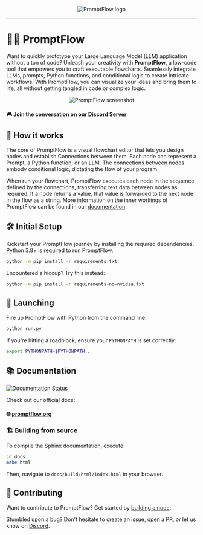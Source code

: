 
<p align="center">
  <img src="promptflow/res/Logo_full_1.png" alt="PromptFlow logo"/>
</p>

---

# 🧩💡 PromptFlow

Want to quickly prototype your Large Language Model (LLM) application without a ton of code? Unleash your creativity with **PromptFlow**, a low-code tool that empowers you to craft executable flowcharts. Seamlessly integrate LLMs, prompts, Python functions, and conditional logic to create intricate workflows. With PromptFlow, you can visualize your ideas and bring them to life, all without getting tangled in code or complex logic.

<p align="center">
  <img src="screenshots/readme/heroscreenshot.png" alt="PromptFlow screenshot"/>
</p>

#### 🎮 Join the conversation on our [Discord Server](https://discord.gg/5MmV3FNCtN)

## 🔗 How it works

The core of PromptFlow is a visual flowchart editor that lets you design nodes and establish Connections between them. Each node can represent a Prompt, a Python function, or an LLM. The connections between nodes embody conditional logic, dictating the flow of your program.

When run your flowchart, PromptFlow executes each node in the sequence defined by the connections, transferring text data between nodes as required. If a node returns a value, that value is forwarded to the next node in the flow as a string. More information on the inner workings of PromptFlow can be found in our [documentation](https://www.promptflow.org/en/latest/).

## 🛠️ Initial Setup 

Kickstart your PromptFlow journey by installing the required dependencies. Python 3.8+ is required to run PromptFlow.

```bash
python -m pip install -r requirements.txt
```

Encountered a hiccup? Try this instead:

```bash
python -m pip install -r requirements-no-nvidia.txt
```

## 🚀 Launching

Fire up PromptFlow with Python from the command line:

```bash
python run.py 
```

If you're hitting a roadblock, ensure your `PYTHONPATH` is set correctly:

```bash
export PYTHONPATH=$PYTHONPATH:.
```

## 📚 Documentation

[![Documentation Status](https://readthedocs.org/projects/promptflow/badge/?version=latest)](https://www.promptflow.org/en/latest/?badge=latest)

Check out our official docs:

#### 🌐 [promptflow.org](https://www.promptflow.org/en/latest/)

### 🏗️ Building from source

To compile the Sphinx documentation, execute:

```bash
cd docs
make html
```

Then, navigate to `docs/build/html/index.html` in your browser.

## 🤝 Contributing

Want to contribute to PromptFlow? Get started by [building a node](https://www.promptflow.org/en/latest/development.html#starting-point-adding-a-node).

Stumbled upon a bug? Don't hesitate to create an issue, open a PR, or let us know on [Discord](https://discord.gg/5MmV3FNCtN).
